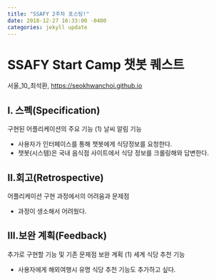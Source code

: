 ```yaml
---
title: "SSAFY 2주차 포스팅!"
date: 2018-12-27 16:33:00 -0400
categories: jekyll update
---
```


# SSAFY Start Camp 챗봇 퀘스트
서울_10_최석환, https://seokhwanchoi.github.io

## I. 스펙(Specification)
구현된 어플리케이션의 주요 기능
(1) 날씨 알림 기능
- 사용자가 인터페이스를 통해 챗봇에게 식당정보를 요청한다.
- 챗봇(시스템)은 국내 음식점 사이트에서 식당 정보를 크롤링해와 답변한다.

## II.회고(Retrospective)
어플리케이션 구현 과정에서의 어려움과 문제점
- 과정이 생소해서 어려웠다.

## III.보완 계획(Feedback)
추가로 구현할 기능 및 기존 문제점 보완 계획
(1) 세계 식당 추천 기능
- 사용자에게 해외여행시 유명 식당 추천 기능도 추가하고 싶다.
